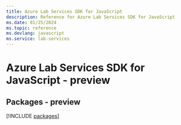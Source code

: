 ```yaml
---
title: Azure Lab Services SDK for JavaScript
description: Reference for Azure Lab Services SDK for JavaScript
ms.date: 01/25/2024
ms.topic: reference
ms.devlang: javascript
ms.service: lab-services
---
```

# Azure Lab Services SDK for JavaScript - preview
## Packages - preview
[!INCLUDE [packages](lab-services-index.md)]